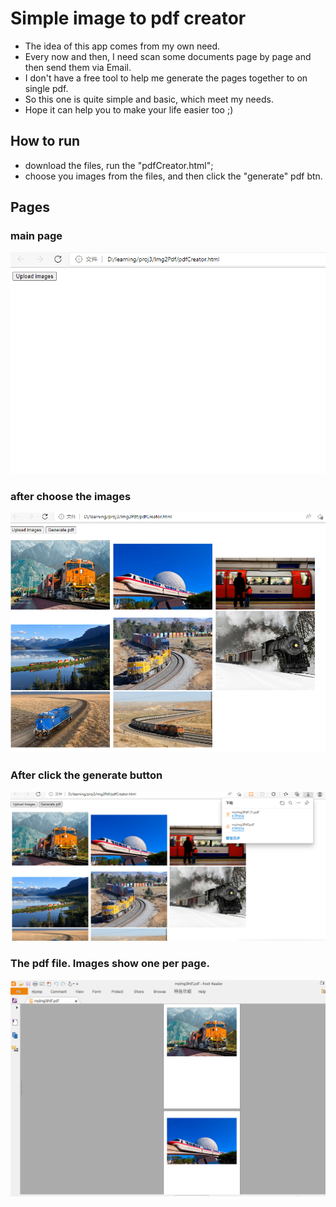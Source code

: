 # Simple image to pdf creator

- The idea of this app comes from my own need.
- Every now and then, I need scan some documents page by page and then send them via Email.
- I don't have a free tool to help me generate the pages together to on single pdf.
- So this one is quite simple and basic, which meet my needs.
- Hope it can help you to make your life easier too ;) 



## How to run
- download the files, run the "pdfCreator.html";
- choose you images from the files, and then click the "generate" pdf btn.

## Pages
### main page
![main_page](img/main_page.png?raw=true "main_page")

### after choose the images
![imgs_page](img/images_page.png?raw=true "imgs_page")

### After click the generate button
![file_generated](img/file_generated_page.png?raw=true "file_generated")

### The pdf file. Images show one per page.
![the_pdf](img/the_pdf_page.png?raw=true "the_pdf")
